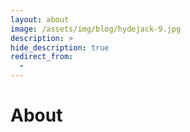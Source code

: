 ```yaml
---
layout: about
image: /assets/img/blog/hydejack-9.jpg
description: >
hide_description: true
redirect_from:
  - 
---
```


# About

<!--author-->
